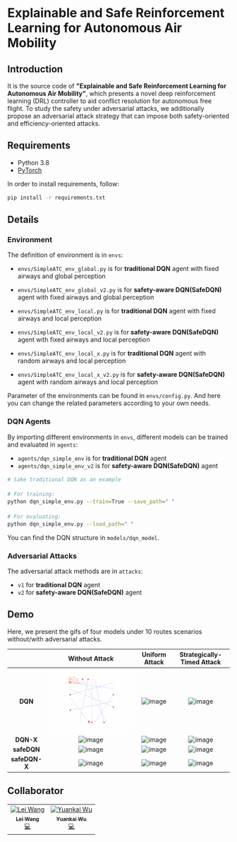 # Explainable and Safe Reinforcement Learning for Autonomous Air Mobility

## Introduction
It is the source code of **"Explainable and Safe Reinforcement Learning for Autonomous Air Mobility"**, which presents a novel deep reinforcement learning (DRL)
controller to aid conflict resolution for autonomous free flight. To study the safety under adversarial attacks, we additionally propose an adversarial attack strategy that can impose both safety-oriented and efficiency-oriented attacks.

## Requirements

* Python 3.8
* [PyTorch](http://pytorch.org/)

In order to install requirements, follow:

```bash
pip install -r requirements.txt
```
## Details

### Environment

The definition of environment is in `envs`: 

* `envs/SimpleATC_env_global.py` is for **traditional DQN** agent with fixed airways and global perception

* `envs/SimpleATC_env_global_v2.py` is for **safety-aware DQN(SafeDQN)** agent with fixed airways and global perception

* `envs/SimpleATC_env_local.py` is for **traditional DQN** agent with fixed airways and local perception

* `envs/SimpleATC_env_local_v2.py` is for **safety-aware DQN(SafeDQN)** agent with fixed airways and local perception

* `envs/SimpleATC_env_local_x.py` is for **traditional DQN** agent with random airways and local perception

* `envs/SimpleATC_env_local_x_v2.py` is for **safety-aware DQN(SafeDQN)** agent with random airways and local perception

Parameter of the environments can be found in `envs/config.py`. And here you can change the related parameters according to your own needs. 

### DQN Agents

By importing different environments in `envs`, different models can be trained and evaluated in `agents`:

* `agents/dqn_simple_env` is for **traditional DQN** agent
* `agents/dqn_simple_env_v2` is for **safety-aware DQN(SafeDQN)** agent

```bash
# take traditional DQN as an example

# For training:
python dqn_simple_env.py --train=True --save_path=" "

# For evaluating:
python dqn_simple_env.py --load_path=" "
```


You can find the DQN structure in `models/dqn_model`.
### Adversarial Attacks

The adversarial attack methods are in `attacks`:

* `v1` for **traditional DQN** agent
* `v2` for **safety-aware DQN(SafeDQN)** agent

## Demo
Here, we present the gifs of four models under
10 routes scenarios without/with adversarial attacks.

|               |         Without Attack         |                     Uniform Attack                      |           Strategically-Timed Attack            |
|:-------------:|:------------------------------:|:-------------------------------------------------------:|:-----------------------------------------------:|
|    **DQN**    |   ![image](gifs/DQN-10.gif)    |           ![image](gifs/DQN-10-UniAttack.gif)           |       ![image](gifs/DQN-10-STAttack.gif)        |
|   **DQN-X**   |   ![image](gifs/DQN-X10.gif)   |          ![image](gifs/DQN-X10-UniAttack.gif)           |       ![image](gifs/DQN-X10-STAttack.gif)       |
|  **safeDQN**  | ![image](gifs/safeDQN-10.gif)  |         ![image](gifs/safeDQN-10-UniAttack.gif)         |     ![image](gifs/safeDQN-10-STAttack.gif)      | 
| **safeDQN-X** | ![image](gifs/safeDQN-X10.gif) |        ![image](gifs/safeDQN-X10-UniAttack.gif)         |     ![image](gifs/safeDQN-X10-STAttack.gif)     |


## Collaborator

<table>
  <tr>
    <td align="center"><a href="https://github.com/WLeiiiii"><img src="https://github.com/WLeiiiii.png?size=80" width="80px;" alt="Lei Wang"/><br /><sub><b>Lei Wang</b></sub></a><br /><a href="https://github.com/WLeiiii/Gym-ATC-Attack-Project/commits?author=WLeiiiii" title="Code">💻</a></td>
    <td align="center"><a href="https://github.com/Kaimaoge"><img src="https://github.com/Kaimaoge.png?size=80" width="80px;" alt="Yuankai Wu"/><br /><sub><b>Yuankai Wu</b></sub></a><br /><a href="https://github.com/WLeiiii/Gym-ATC-Attack-Project/commits?author=Kaimaoge" title="Code">💻</a></td>
  </tr>
</table>




